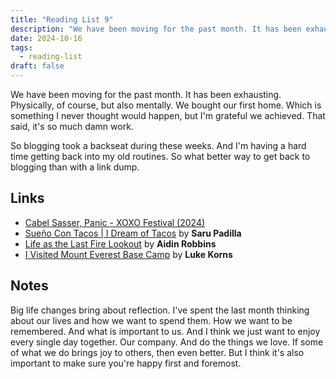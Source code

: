 ```yaml
---
title: "Reading List 9"
description: "We have been moving for the past month. It has been exhausting. Physically, of course, but also mentally. So blogging took a backseat during these weeks. And I'm having a hard time getting back into my old routines. So what better way to get back to blogging than with a link dump."
date: 2024-10-16
tags:
  - reading-list
draft: false
---
```


We have been moving for the past month. It has been exhausting. Physically, of course, but also mentally. We bought our first home. Which is something I never thought would happen, but I'm grateful we achieved. That said, it's so much damn work.

So blogging took a backseat during these weeks. And I'm having a hard time getting back into my old routines. So what better way to get back to blogging than with a link dump.

## Links

* [Cabel Sasser, Panic - XOXO Festival (2024)](https://youtu.be/Df_K7pIsfvg)
* [Sueño Con Tacos | I Dream of Tacos](https://youtu.be/ey-Oeg0I44s) by **Saru Padilla**
* [Life as the Last Fire Lookout](https://youtu.be/mtfEtIs_4DQ) by **Aidin Robbins**
* [I Visited Mount Everest Base Camp](https://youtu.be/fHh29py_Uoc) by **Luke Korns**

## Notes

Big life changes bring about reflection. I've spent the last month thinking about our lives and how we want to spend them. How we want to be remembered. And what is important to us. And I think we just want to enjoy every single day together. Our company. And do the things we love. If some of what we do brings joy to others, then even better. But I think it's also important to make sure you're happy first and foremost.